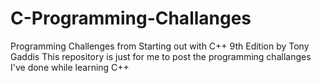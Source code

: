 # C-Programming-Challanges
Programming Challenges from Starting out with C++ 9th Edition by Tony Gaddis
This repository is just for me to post the programming challanges I've done while learning C++
